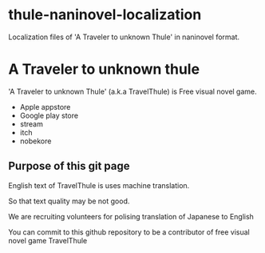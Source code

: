# thule-naninovel-localization
Localization files of 'A Traveler to unknown Thule' in naninovel format. 

# A Traveler to unknown thule
'A Traveler to unknown Thule' (a.k.a TravelThule) is Free visual novel game.

- Apple appstore
- Google play store
- stream
- itch
- nobekore

## Purpose of this git page

English text of TravelThule is uses machine translation.

So that text quality may be not good.

We are recruiting volunteers for polising translation of Japanese to English

You can commit to this github repository to be a contributor of free visual novel game TravelThule